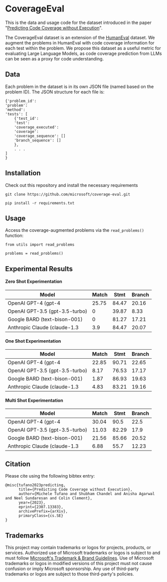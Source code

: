 # CoverageEval
This is the data and usage code for the dataset introduced in the paper "[Predicting Code Coverage without Execution](https://arxiv.org/abs/2307.13383)".

The CoverageEval dataset is an extension of the [HumanEval](https://github.com/openai/human-eval) dataset. We augment the problems in HumanEval with code coverage information for each test within the problem. We propose this dataset as a useful metric for evaluating Large Language Models, as code coverage prediction from LLMs can be seen as a proxy for code understanding. 

## Data
Each problem in the dataset is in its own JSON file (named based on the problem ID). The JSON structure for each file is:
```
{'problem_id': 
'problem':
'method': 
'tests': [
    {'test_id':
    'test':
    'coverage_executed':
    'coverage':
    'coverage_sequence': []
    'branch_sequence': []
    },
    . . .
]
}
```

## Installation
Check out this repository and install the necessary requirements

`git clone https://github.com/microsoft/coverage-eval.git`

`pip install -r requirements.txt`

## Usage
Access the coverage-augmented problems via the `read_problems()` function:

```
from utils import read_problems

problems = read_problems()
```

## Experimental Results

#### Zero Shot Experimentation
| Model                         | Match | Stmt | Branch | 
|-------------------------------|-------|-------|-------|
| OpenAI GPT-4 (gpt-4           | 25.75 | 84.47 | 20.16 |
| OpenAI GPT-3.5 (gpt-3.5-turbo)| 0     | 39.87 | 8.33  |
| Google BARD (text-bison-001)  |  0    | 81.27 | 17.21 |
| Anthropic Claude (claude-1.3  | 3.9   | 84.47 | 20.07 |

#### One Shot Experimentation
| Model                         | Match | Stmt | Branch | 
|-------------------------------|-------|-------|-------|
| OpenAI GPT-4 (gpt-4           | 22.85 | 90.71 | 22.65 |
| OpenAI GPT-3.5 (gpt-3.5-turbo)|  8.17 | 76.53 | 17.17 |
| Google BARD (text-bison-001)  |  1.87 | 86.93 | 19.63 |
| Anthropic Claude (claude-1.3  |  4.83 | 83.21 | 19.16 |

#### Multi Shot Experimentation
| Model                         | Match | Stmt | Branch | 
|-------------------------------|-------|-------|-------|
| OpenAI GPT-4 (gpt-4           | 30.04 | 90.5  | 22.5  |
| OpenAI GPT-3.5 (gpt-3.5-turbo)| 11.03 | 82.29 | 17.9  |
| Google BARD (text-bison-001)  | 21.56 | 85.66 | 20.52 |
| Anthropic Claude (claude-1.3  | 6.88  | 55.7  | 12.23 |
## Citation
Please cite using the following bibtex entry:

```
@misc{tufano2023predicting,
      title={Predicting Code Coverage without Execution}, 
      author={Michele Tufano and Shubham Chandel and Anisha Agarwal and Neel Sundaresan and Colin Clement},
      year={2023},
      eprint={2307.13383},
      archivePrefix={arXiv},
      primaryClass={cs.SE}
}
```

## Trademarks

This project may contain trademarks or logos for projects, products, or services. Authorized use of Microsoft 
trademarks or logos is subject to and must follow 
[Microsoft's Trademark & Brand Guidelines](https://www.microsoft.com/en-us/legal/intellectualproperty/trademarks/usage/general).
Use of Microsoft trademarks or logos in modified versions of this project must not cause confusion or imply Microsoft sponsorship.
Any use of third-party trademarks or logos are subject to those third-party's policies.
